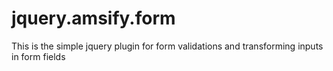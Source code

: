 # jquery.amsify.form
This is the simple jquery plugin for form validations and transforming inputs in form fields


